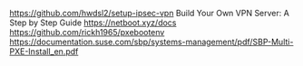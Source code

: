  https://github.com/hwdsl2/setup-ipsec-vpn
 Build Your Own VPN Server: A Step by Step Guide
 https://netboot.xyz/docs
 https://github.com/rickh1965/pxebootenv
 https://documentation.suse.com/sbp/systems-management/pdf/SBP-Multi-PXE-Install_en.pdf
